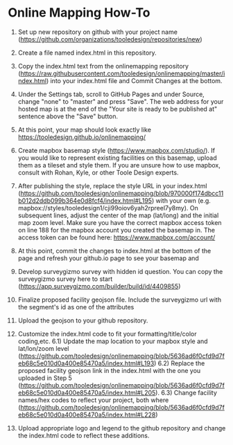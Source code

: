 # Online Mapping How-To

1) Set up new repository on github with your project name (https://github.com/organizations/tooledesign/repositories/new)
2) Create a file named index.html in this repository. 
3) Copy the index.html text from the onlinemapping repository (https://raw.githubusercontent.com/tooledesign/onlinemapping/master/index.html) into your index.html file and Commit Changes at the bottom.
4) Under the Settings tab, scroll to GitHub Pages and under Source, change "none" to "master" and press "Save". The web address for your hosted map is at the end of the "Your site is ready to be published at" sentence above the "Save" button. 
5) At this point, your map should look exactly like https://tooledesign.github.io/onlinemapping/

2) Create mapbox basemap style (https://www.mapbox.com/studio/). If you would like to represent existing facilities on this basemap, upload them as a tileset and style them. If you are unsure how to use mapbox, consult with Rohan, Kyle, or other Toole Design experts. 
3) After publishing the style, replace the style URL in your index.html (https://github.com/tooledesign/onlinemapping/blob/970000f174dbcc11b012d2ddb099b364e0d8fcf4/index.html#L195) with your own (e.g. mapbox://styles/tooledesign1/cji99oiov6yah2rpreel7y8my). On subsequent lines, adjust the center of the map (lat/long) and the initial map zoom level. Make sure you have the correct mapbox access token on line 188 for the mapbox account you created the basemap in. The access token can be found here: https://www.mapbox.com/account/
4) At this point, commit the changes to index.html at the bottom of the page and refresh your github.io page to see your basemap and 
3) Develop surveygizmo survey with hidden id question. You can copy the surveygizmo survey here to start (https://app.surveygizmo.com/builder/build/id/4409855)
4) Finalize proposed facility geojson file. Include the surveygizmo url with the segment's id as one of the attributes
5) Upload the geojson to your github repository.
6) Customize the index.html code to fit your formatting/title/color coding,etc.
  6.1) Update the map location to your mapbox style and lat/lon/zoom level (https://github.com/tooledesign/onlinemapping/blob/5636ad6f0cfd9d7feb68c5e010d0a400e85470a5/index.html#L193)
  6.2) Replace the proposed facility geojson link in the index.html with the one you uploaded in Step 5 (https://github.com/tooledesign/onlinemapping/blob/5636ad6f0cfd9d7feb68c5e010d0a400e85470a5/index.html#L205). 
  6.3) Change facility names/hex codes to reflect your project, both where (https://github.com/tooledesign/onlinemapping/blob/5636ad6f0cfd9d7feb68c5e010d0a400e85470a5/index.html#L228)
7) Upload appropriate logo and legend to the github repository and change the index.html code to reflect these additions.
